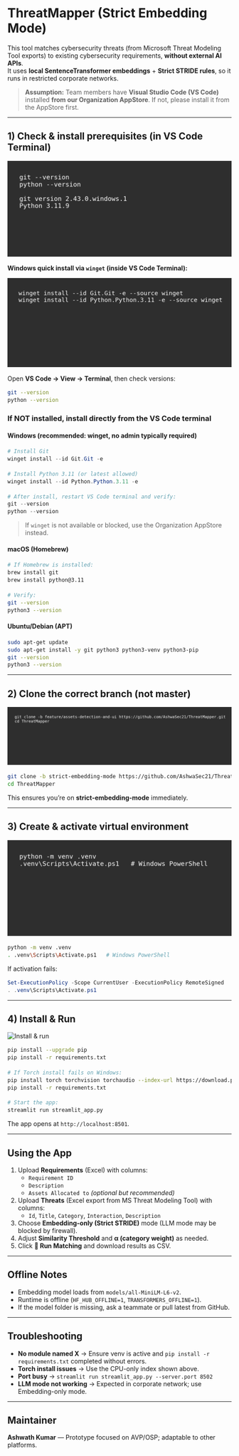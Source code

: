 # ThreatMapper (Strict Embedding Mode)

This tool matches cybersecurity threats (from Microsoft Threat Modeling Tool exports) to existing cybersecurity requirements, **without external AI APIs**.  
It uses **local SentenceTransformer embeddings** + **Strict STRIDE rules**, so it runs in restricted corporate networks.

> **Assumption:** Team members have **Visual Studio Code (VS Code)** installed **from our Organization AppStore**. If not, please install it from the AppStore first.

---

## 1) Check & install prerequisites (in VS Code Terminal)

![Check Git & Python](readme_images/step1_check.png)


**Windows quick install via `winget` (inside VS Code Terminal):**

![Install via winget](readme_images/step1_winget.png)


Open **VS Code → View → Terminal**, then check versions:
```bash
git --version
python --version
```

### If NOT installed, install directly from the VS Code terminal

#### Windows (recommended: **winget**, no admin typically required)
```powershell
# Install Git
winget install --id Git.Git -e

# Install Python 3.11 (or latest allowed)
winget install --id Python.Python.3.11 -e

# After install, restart VS Code terminal and verify:
git --version
python --version
```

> If `winget` is not available or blocked, use the Organization AppStore instead.

#### macOS (Homebrew)
```bash
# If Homebrew is installed:
brew install git
brew install python@3.11

# Verify:
git --version
python3 --version
```

#### Ubuntu/Debian (APT)
```bash
sudo apt-get update
sudo apt-get install -y git python3 python3-venv python3-pip
git --version
python3 --version
```

---

## 2) Clone the **correct branch** (not master)

![Clone strict-embedding-mode](readme_images/step2_clone.png)

```bash
git clone -b strict-embedding-mode https://github.com/AshwaSec21/ThreatMapper.git
cd ThreatMapper
```

This ensures you’re on **strict-embedding-mode** immediately.

---

## 3) Create & activate virtual environment

![Create & activate venv](readme_images/step3_venv.png)

```bash
python -m venv .venv
. .venv\Scripts\Activate.ps1   # Windows PowerShell
```
If activation fails:
```powershell
Set-ExecutionPolicy -Scope CurrentUser -ExecutionPolicy RemoteSigned
. .venv\Scripts\Activate.ps1
```

---

## 4) Install & Run

![Install & run](readme_images/step4_run.png)

```bash
pip install --upgrade pip
pip install -r requirements.txt

# If Torch install fails on Windows:
pip install torch torchvision torchaudio --index-url https://download.pytorch.org/whl/cpu
pip install -r requirements.txt

# Start the app:
streamlit run streamlit_app.py
```

The app opens at `http://localhost:8501`.

---

## Using the App

1. Upload **Requirements** (Excel) with columns:
   - `Requirement ID`
   - `Description`
   - `Assets Allocated to` *(optional but recommended)*
2. Upload **Threats** (Excel export from MS Threat Modeling Tool) with columns:
   - `Id`, `Title`, `Category`, `Interaction`, `Description`
3. Choose **Embedding-only (Strict STRIDE)** mode (LLM mode may be blocked by firewall).
4. Adjust **Similarity Threshold** and **α (category weight)** as needed.
5. Click **🚀 Run Matching** and download results as CSV.

---

## Offline Notes

- Embedding model loads from `models/all-MiniLM-L6-v2`.
- Runtime is offline (`HF_HUB_OFFLINE=1`, `TRANSFORMERS_OFFLINE=1`).
- If the model folder is missing, ask a teammate or pull latest from GitHub.

---

## Troubleshooting

- **No module named X** → Ensure venv is active and `pip install -r requirements.txt` completed without errors.
- **Torch install issues** → Use the CPU-only index shown above.
- **Port busy** → `streamlit run streamlit_app.py --server.port 8502`
- **LLM mode not working** → Expected in corporate network; use Embedding-only mode.

---

## Maintainer

**Ashwath Kumar** — Prototype focused on AVP/OSP; adaptable to other platforms.
